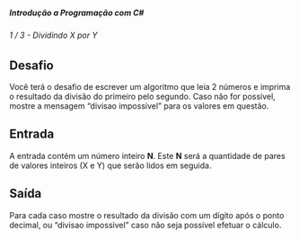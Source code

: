 ##### Introdução a Programação com C#

###### 1 / 3 - Dividindo X por Y

## Desafio

Você terá o desafio de escrever um algoritmo que leia 2 números e imprima o resultado da divisão do primeiro pelo segundo. Caso não for possível, mostre a mensagem “divisao impossivel” para os valores em questão.

## Entrada

A entrada contém um número inteiro **N**. Este **N** será a quantidade de pares de valores inteiros (X e Y) que serão lidos em seguida.

## Saída

Para cada caso mostre o resultado da divisão com um dígito após o ponto decimal, ou “divisao impossivel” caso não seja possível efetuar o cálculo.